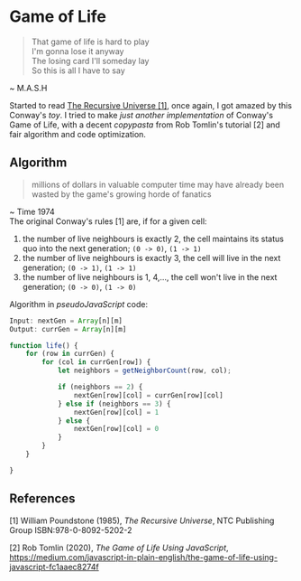 # Game of Life
> That game of life is hard to play  
I'm gonna lose it anyway  
The losing card I'll someday lay  
So this is all I have to say  

~ M.A.S.H

Started to read [The Recursive Universe [1]](https://www.amazon.co.uk/Recursive-Universe-Complexity-Scientific-Knowledge/dp/048649098X), 
once again, I got amazed by this Conway's _toy_. I tried to make _just another implementation_ of Conway's Game of Life, with
a decent _copypasta_ from Rob Tomlin's tutorial [2] and fair algorithm and code optimization. 

## Algorithm
> millions of dollars in valuable computer time may have already been wasted by the game's growing horde of fanatics

~ Time 1974  
The original Conway's rules [1] are, if for a given cell:
1. the number of live neighbours is exactly 2, the cell maintains its status quo into the next generation; `(0 -> 0)`, `(1 -> 1)`
2. the number of live neighbours is exactly 3, the cell will live in the next generation; `(0 -> 1)`, `(1 -> 1)`
3. the number of live neighbours is 1, 4,..., the cell won't live in the next generation; `(0 -> 0)`, `(1 -> 0)`

Algorithm in _pseudoJavaScript_ code:
```js
Input: nextGen = Array[n][m]
Output: currGen = Array[n][m]

function life() {
    for (row in currGen) {
        for (col in currGen[row]) {
            let neighbors = getNeighborCount(row, col);

            if (neighbors == 2) {
                nextGen[row][col] = currGen[row][col]
            } else if (neighbors == 3) {
                nextGen[row][col] = 1
            } else {
                nextGen[row][col] = 0
            }
        }
    }

}
```


## References
[1] William Poundstone (1985), _The Recursive Universe_, NTC Publishing Group ISBN:978-0-8092-5202-2

[2] Rob Tomlin (2020), _The Game of Life Using JavaScript_,  
https://medium.com/javascript-in-plain-english/the-game-of-life-using-javascript-fc1aaec8274f
